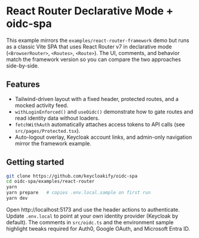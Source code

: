 # React Router Declarative Mode + oidc-spa

This example mirrors the `examples/react-router-framework` demo but runs as a classic Vite SPA that uses React Router v7 in declarative mode (`<BrowserRouter>`, `<Routes>`, `<Route>`). The UI, comments, and behavior match the framework version so you can compare the two approaches side-by-side.

## Features

-   Tailwind-driven layout with a fixed header, protected routes, and a mocked activity feed.
-   `withLoginEnforced()` and `useOidc()` demonstrate how to gate routes and read identity data without loaders.
-   `fetchWithAuth` automatically attaches access tokens to API calls (see `src/pages/Protected.tsx`).
-   Auto-logout overlay, Keycloak account links, and admin-only navigation mirror the framework example.

## Getting started

```bash
git clone https://github.com/keycloakify/oidc-spa
cd oidc-spa/examples/react-router
yarn
yarn prepare   # copies .env.local.sample on first run
yarn dev
```

Open http://localhost:5173 and use the header actions to authenticate. Update `.env.local` to point at your own identity provider (Keycloak by default). The comments in `src/oidc.ts` and the environment sample highlight tweaks required for Auth0, Google OAuth, and Microsoft Entra ID.

